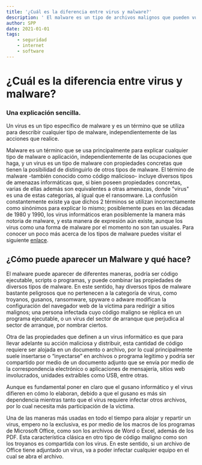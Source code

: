 ```yaml
---
title: '¿Cuál es la diferencia entre virus y malware?'
description: ' El malware es un tipo de archivos malignos que pueden vulnerar un equipo de cómputo. Nosotros te explicamos fácilmente de qué tratan.'
author: SPP
date: 2021-01-01
tags:
    - seguridad
    - internet
    - software
---
```

#  ¿Cuál es la diferencia entre virus y malware?

### Una explicación sencilla.

Un virus es un tipo específico de malware y es un término que se utiliza para describir cualquier tipo de malware, independientemente de las acciones que realice.

Malware es un término que se usa principalmente para explicar cualquier tipo de malware o aplicación, independientemente de las ocupaciones que haga, y un virus es un tipo de malware con propiedades concretas que tienen la posibilidad de distinguirlo de otros tipos de malware. El término de malware -también conocido como código malicioso- incluye diversos tipos de amenazas informáticas que, si bien poseen propiedades concretas, varias de ellas además son equivalentes a otras amenazas, donde "virus" es una de estas categorías, al igual que el ransomware. La confusión constantemente existe ya que dichos 2 términos se utilizan incorrectamente como sinónimos para explicar lo mismo; posiblemente pues en las décadas de 1980 y 1990, los virus informáticos eran posiblemente la manera más notoria de malware, y esta manera de expresión aún existe, aunque los virus como una forma de malware por el momento no son tan usuales. 
Para conocer un poco más acerca de los tipos de malware puedes visitar el siguiente [enlace](https://www.avast.com/es-es/c-malware#gref).

## ¿Cómo puede aparecer un Malware y qué hace?

El malware puede aparecer de diferentes maneras, podría ser código ejecutable, scripts o programas, y puede combinar las propiedades de diversos tipos de malware. En este sentido, hay diversos tipos de malware bastante peligrosos que no pertenecen a la categoría de virus, como troyanos, gusanos, ransomware, spyware o adware modifican la configuración del navegador web de la víctima para redirigir a sitios malignos; una persona infectada cuyo código maligno se réplica en un programa ejecutable, o un virus del sector de arranque que perjudica al sector de arranque, por nombrar ciertos.

Otra de las propiedades que definen a un virus informático es que para llevar adelante su acción maliciosa y distribuir, esta cantidad de código requiere ser alojada en un documento o archivo, por lo cual principalmente suele insertarse o “inyectarse” en archivos o programa legítimo y podría ser compartido por medio de un documento adjunto que se envía por medio de la correspondencia electrónico o aplicaciones de mensajería, sitios web involucrados, unidades extraíbles como USB, entre otras.

Aunque es fundamental poner en claro que el gusano informático y el virus difieren en cómo lo elaboran, debido a que el gusano es más sin dependencia mientras tanto que el virus requiere infectar otros archivos, por lo cual necesita más participación de la víctima.

Una de las maneras más usadas en todo el tiempo para alojar y repartir un virus, empero no la exclusiva, es por medio de los macros de los programas de Microsoft Office, como son los archivos de Word o Excel, además de los PDF. Esta característica clásica en otro tipo de código maligno como son los troyanos es compartida con los virus. En este sentido, si un archivo de Office tiene adjuntado un virus, va a poder infectar cualquier equipo en el cual se abra el archivo.
